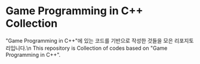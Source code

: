 Game Programming in C++ Collection
===================================
"Game Programming in C++"에 있는 코드를 기반으로 작성한 것들을 모은 리포지토리입니다.\n
This repository is Collection of codes based on "Game Programming in C++".
